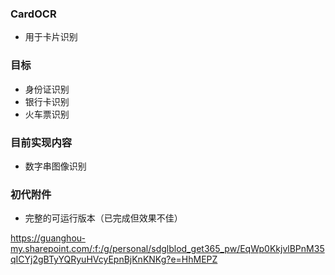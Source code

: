 ### CardOCR

- 用于卡片识别

### 目标

- 身份证识别
- 银行卡识别
- 火车票识别

### 目前实现内容

- 数字串图像识别

### 初代附件

- 完整的可运行版本（已完成但效果不佳）

https://guanghou-my.sharepoint.com/:f:/g/personal/sdglblod_get365_pw/EqWp0KkjvlBPnM35qICYj2gBTyYQRyuHVcyEpnBjKnKNKg?e=HhMEPZ